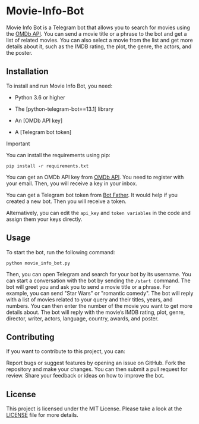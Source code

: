 # Movie-Info-Bot
Movie Info Bot is a Telegram bot that allows you to search for movies using the [OMDb API](https://www.omdbapi.com/apikey.aspx). You can send a movie title or a phrase to the bot and get a list of related movies. You can also select a movie from the list and get more details about it, such as the IMDB rating, the plot, the genre, the actors, and the poster.

## Installation

To install and run Movie Info Bot, you need:

- Python 3.6 or higher

- The [python-telegram-bot==13.1] library

- An [OMDb API key]

- A [Telegram bot token]

> [!IMPORTANT]
> You can install the requirements using pip:
> 
> `pip install -r requirements.txt`

You can get an OMDb API key from [OMDb API](https://www.omdbapi.com/apikey.aspx). You need to register with your email. Then, you will receive a key in your inbox.

You can get a Telegram bot token from [Bot Father](https://t.me/BotFather). It would help if you created a new bot.  Then you will receive a token.

Alternatively, you can edit the `api_key` and `token variables` in the code and assign them your keys directly.

## Usage
To start the bot, run the following command:

`python movie_info_bot.py`

Then, you can open Telegram and search for your bot by its username. You can start a conversation with the bot by sending the `/start `command. The bot will greet you and ask you to send a movie title or a phrase. For example, you can send "Star Wars" or "romantic comedy". The bot will reply with a list of movies related to your query and their titles, years, and numbers. You can then enter the number of the movie you want to get more details about. The bot will reply with the movie’s IMDB rating, plot, genre, director, writer, actors, language, country, awards, and poster.

## Contributing
If you want to contribute to this project, you can:

Report bugs or suggest features by opening an issue on GitHub.
Fork the repository and make your changes. You can then submit a pull request for review.
Share your feedback or ideas on how to improve the bot.

## License
This project is licensed under the MIT License. Please take a look at the [LICENSE](https://github.com/4prince8/Movie-Info-Bot/blob/main/LICENSE) file for more details.
